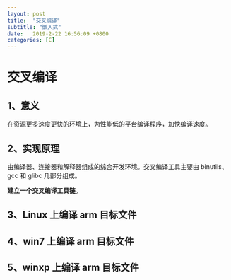 ```yaml
---
layout: post
title:  "交叉编译"
subtitle: "嵌入式"
date:   2019-2-22 16:56:09 +0800
categories: [C]
---
```


# 交叉编译

## 1、意义

在资源更多速度更快的环境上，为性能低的平台编译程序，加快编译速度。

## 2、实现原理

由编译器、连接器和解释器组成的综合开发环境。交叉编译工具主要由 binutils、gcc 和 glibc 几部分组成。

**建立一个交叉编译工具链**。

## 3、Linux 上编译 arm 目标文件

## 4、win7 上编译 arm 目标文件

## 5、winxp 上编译 arm 目标文件

